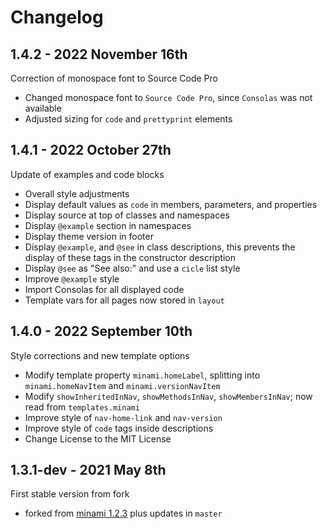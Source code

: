 Changelog
=========

1.4.2 - 2022 November 16th
--------------------------
Correction of monospace font to Source Code Pro
+ Changed monospace font to `Source Code Pro`, since `Consolas` was not available
+ Adjusted sizing for `code` and `prettyprint` elements


1.4.1 - 2022 October 27th
-------------------------
Update of examples and code blocks
+ Overall style adjustments
+ Display default values as `code` in members, parameters, and properties
+ Display source at top of classes and namespaces
+ Display `@example` section in namespaces
+ Display theme version in footer
+ Display `@example`, and `@see` in class descriptions, this prevents the display of these tags in the constructor description
+ Display `@see` as "See also:" and use a `cicle` list style
+ Improve `@example` style
+ Import Consolas for all displayed code
+ Template vars for all pages now stored in `layout`


1.4.0 - 2022 September 10th
-----------------------------
Style corrections and new template options
+ Modify template property `minami.homeLabel`, splitting into `minami.homeNavItem` and `minami.versionNavItem`
+ Modify `showInheritedInNav`, `showMethodsInNav`, `showMembersInNav`; now read from `templates.minami`
+ Improve style of `nav-home-link` and `nav-version`
+ Improve style of `code` tags inside descriptions
+ Change License to the MIT License


1.3.1-dev - 2021 May 8th
------------------------
First stable version from fork
+ forked from [minami 1.2.3](https://github.com/nijikokun/minami/releases/tag/v1.2.3) plus updates in `master`

